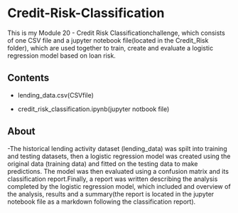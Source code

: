 # Credit-Risk-Classification

This is my Module 20 - Credit Risk Classificationchallenge, which consists of one CSV file and a jupyter notebook file(located in the Credit_Risk folder), which are used together to train, create and evaluate a logistic
regression model based on loan risk.

## Contents

- lending_data.csv(CSVfile)

- credit_risk_classification.ipynb(jupyter notbook file)


## About

-The historical lending activity dataset (lending_data) was spilt into training and testing datasets, then a logistic regression model was created using the original data
(training data) and fitted on the testing data to make predictions. The model was then evaluated using a confusion matrix and its classification report.Finally, a report was 
written describing the analysis completed by the logistic regression model, which included and overview of the analysis, results and a summary(the report is located in the jupyter
notebook file as a markdown following the classification report).
